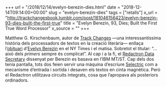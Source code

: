 +++
url = "/2018/12/14/evelyn-berezin-dies.html"
date = "2018-12-14T09:14:00+00:00"
slug = "evelyn-berezin-dies"
tags = ["retalls"]
x_url = "http://trackchangesbook.tumblr.com/post/181046156423/evelyn-berezin-93-dies-built-the-first-true"
title = "Evelyn Berezin, 93, Dies; Built the First True Word Processor"
x_source = ""
+++


Matthew G. Kirschenbaum, autor de [Track Changes](http://www.hup.harvard.edu/catalog.php?isbn=9780674417076) —una interessantíssima història dels processadors de textos en la creació literària— enllaça l’[obituari](https://www.nytimes.com/2018/12/10/obituaries/evelyn-berezin-dead.html) d’[Evelyn Berezin](https://en.wikipedia.org/wiki/Evelyn_Berezin) en el NY Times i el matisa. Sobretot el titular: “…això dels *primers* sempre és complicat”. Al cap i a la fi, el [Redactron Data Secretary](http://www.computerhistory.org/collections/catalog/102728582) dissenyat per Berezin es basava en l’IBM MT/ST. Cap dels dos tenia pantalla, tots dos feien servir una màquina d’escriure [Selectric](https://en.wikipedia.org/wiki/IBM_Selectric_typewriter) com a mecanisme d’entrada i sortida i desaven els textos en cinta magnètica. Però el Redactron utilitzava circuits integrats, cosa que l’apropava als posteriors ordinadors.
